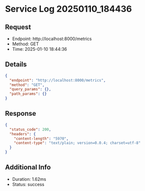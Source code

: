 # Service Log 20250110_184436

## Request
- Endpoint: http://localhost:8000/metrics
- Method: GET
- Time: 2025-01-10 18:44:36

## Details
```json
{
  "endpoint": "http://localhost:8000/metrics",
  "method": "GET",
  "query_params": {},
  "path_params": {}
}
```

## Response
```json
{
  "status_code": 200,
  "headers": {
    "content-length": "5970",
    "content-type": "text/plain; version=0.0.4; charset=utf-8"
  }
}
```

## Additional Info
- Duration: 1.62ms
- Status: success
